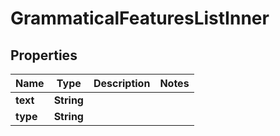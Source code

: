 

# GrammaticalFeaturesListInner


## Properties

| Name | Type | Description | Notes |
|------------ | ------------- | ------------- | -------------|
|**text** | **String** |  |  |
|**type** | **String** |  |  |



